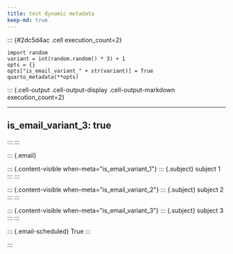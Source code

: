 ```yaml
---
title: test dynamic metadata
keep-md: true
---
```





::: {#2dc5d4ac .cell execution_count=2}
``` {.python .cell-code}
import random
variant = int(random.random() * 3) + 1
opts = {}
opts["is_email_variant_" + str(variant)] = True
quarto_metadata(**opts)
```

::: {.cell-output .cell-output-display .cell-output-markdown execution_count=2}

---
is_email_variant_3: true
---


:::
:::


::: {.email}

::: {.content-visible when-meta="is_email_variant_1"}
::: {.subject}
subject 1
:::
:::

::: {.content-visible when-meta="is_email_variant_2"}
::: {.subject}
subject 2
:::
:::

::: {.content-visible when-meta="is_email_variant_3"}
::: {.subject}
subject 3
:::
:::

::: {.email-scheduled}
True
:::

::: 

